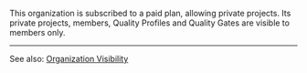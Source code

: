 This organization is subscribed to a paid plan, allowing private projects. Its private projects, members, Quality Profiles and Quality Gates are visible to members only.

---

See also: [Organization Visibility](/organizations/organization-visibility/)
